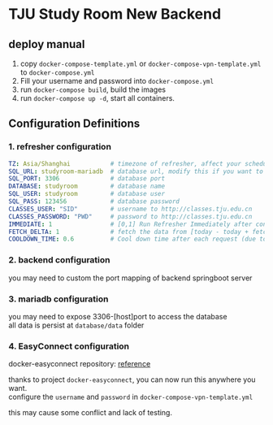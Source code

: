 # TJU Study Room New Backend

## deploy manual

1. copy `docker-compose-template.yml` or `docker-compose-vpn-template.yml` to `docker-compose.yml`
2. Fill your username and password into `docker-compose.yml`
3. run `docker-compose build`, build the images
4. run `docker-compose up -d`, start all containers.


## Configuration Definitions

### 1. refresher configuration
```yaml
TZ: Asia/Shanghai           # timezone of refresher, affect your scheduled task
SQL_URL: studyroom-mariadb  # database url, modify this if you want to connect to custom database
SQL_PORT: 3306              # database port
DATABASE: studyroom         # database name
SQL_USER: studyroom         # database user
SQL_PASS: 123456            # database password
CLASSES_USER: "SID"         # username to http://classes.tju.edu.cn
CLASSES_PASSWORD: "PWD"     # password to http://classes.tju.edu.cn
IMMEDIATE: 1                # [0,1] Run Refresher Immediately after container create
FETCH_DELTA: 1              # fetch the data from [today - today + fetch_delta-1 ], length: fetch_delta
COOLDOWN_TIME: 0.6          # Cool down time after each request (due to classes speed limit)
```

### 2. backend configuration
you may need to custom the port mapping of backend springboot server

### 3. mariadb configuration
you may need to expose 3306-[host]port to access the database  
all data is persist at `database/data` folder

### 4. EasyConnect configuration

docker-easyconnect repository: [reference](https://github.com/docker-easyconnect/docker-easyconnect)

thanks to project `docker-easyconnect`, you can now run this anywhere you want.  
configure the `username` and `password` in `docker-compose-vpn-template.yml`

this may cause some conflict and lack of testing.